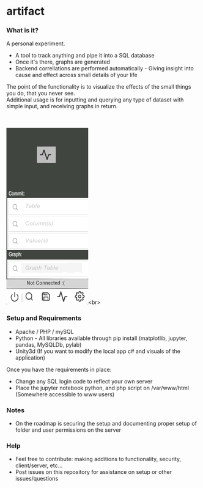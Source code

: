 # artifact

### What is it?

A personal experiment.

- A tool to track anything and pipe it into a SQL database
- Once it's there, graphs are generated
- Backend correllations are performed automatically - Giving insight into cause and effect across small details of your life

The point of the functionality is to visualize the effects of the small things you do, that you never see.<br>
Additional usage is for inputting and querying any type of dataset with simple input, and receiving graphs in return.<br>
<br><br>

![anim1](https://github.com/eagleEggs/artifact/blob/master/screenShots/relyx_gif1.gif?)<br>



### Setup and Requirements

 - Apache / PHP / mySQL
 - Python - All libraries available through pip install (matplotlib, jupyter, pandas, MySQLDb, pylab)
 - Unity3d (If you want to modify the local app c# and visuals of the application)
 
 Once you have the requirements in place:
 
 - Change any SQL login code to reflect your own server
 - Place the jupyter notebook python, and php script on /var/www/html (Somewhere accessible to www users)
 
 ### Notes
 
  - On the roadmap is securing the setup and documenting proper setup of folder and user permissions on the server
 
 ### Help
 
  - Feel free to contribute: making additions to functionality, security, client/server, etc...
  - Post issues on this repository for assistance on setup or other issues/questions
 
 
